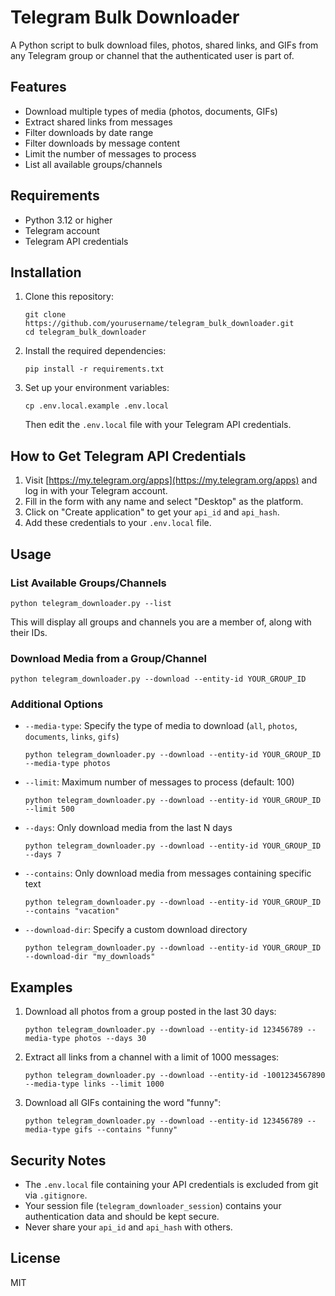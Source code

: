 # Telegram Bulk Downloader

A Python script to bulk download files, photos, shared links, and GIFs from any Telegram group or channel that the authenticated user is part of.

## Features

- Download multiple types of media (photos, documents, GIFs)
- Extract shared links from messages
- Filter downloads by date range
- Filter downloads by message content
- Limit the number of messages to process
- List all available groups/channels

## Requirements

- Python 3.12 or higher
- Telegram account
- Telegram API credentials

## Installation

1. Clone this repository:
   ```
   git clone https://github.com/yourusername/telegram_bulk_downloader.git
   cd telegram_bulk_downloader
   ```

2. Install the required dependencies:
   ```
   pip install -r requirements.txt
   ```

3. Set up your environment variables:
   ```
   cp .env.local.example .env.local
   ```
   Then edit the `.env.local` file with your Telegram API credentials.

## How to Get Telegram API Credentials

1. Visit [https://my.telegram.org/apps](https://my.telegram.org/apps) and log in with your Telegram account.
2. Fill in the form with any name and select "Desktop" as the platform.
3. Click on "Create application" to get your `api_id` and `api_hash`.
4. Add these credentials to your `.env.local` file.

## Usage

### List Available Groups/Channels

```
python telegram_downloader.py --list
```

This will display all groups and channels you are a member of, along with their IDs.

### Download Media from a Group/Channel

```
python telegram_downloader.py --download --entity-id YOUR_GROUP_ID
```

### Additional Options

- `--media-type`: Specify the type of media to download (`all`, `photos`, `documents`, `links`, `gifs`)
  ```
  python telegram_downloader.py --download --entity-id YOUR_GROUP_ID --media-type photos
  ```

- `--limit`: Maximum number of messages to process (default: 100)
  ```
  python telegram_downloader.py --download --entity-id YOUR_GROUP_ID --limit 500
  ```

- `--days`: Only download media from the last N days
  ```
  python telegram_downloader.py --download --entity-id YOUR_GROUP_ID --days 7
  ```

- `--contains`: Only download media from messages containing specific text
  ```
  python telegram_downloader.py --download --entity-id YOUR_GROUP_ID --contains "vacation"
  ```

- `--download-dir`: Specify a custom download directory
  ```
  python telegram_downloader.py --download --entity-id YOUR_GROUP_ID --download-dir "my_downloads"
  ```

## Examples

1. Download all photos from a group posted in the last 30 days:
   ```
   python telegram_downloader.py --download --entity-id 123456789 --media-type photos --days 30
   ```

2. Extract all links from a channel with a limit of 1000 messages:
   ```
   python telegram_downloader.py --download --entity-id -1001234567890 --media-type links --limit 1000
   ```

3. Download all GIFs containing the word "funny":
   ```
   python telegram_downloader.py --download --entity-id 123456789 --media-type gifs --contains "funny"
   ```

## Security Notes

- The `.env.local` file containing your API credentials is excluded from git via `.gitignore`.
- Your session file (`telegram_downloader_session`) contains your authentication data and should be kept secure.
- Never share your `api_id` and `api_hash` with others.

## License

MIT

